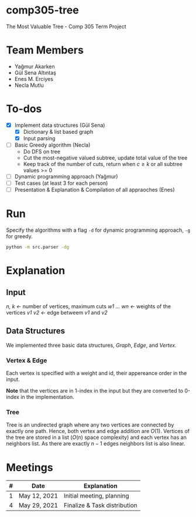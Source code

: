 # comp305-tree
The Most Valuable Tree - Comp 305 Term Project

# Team Members
- Yağmur Akarken
- Gül Sena Altıntaş
- Enes M. Erciyes
- Necla Mutlu

# To-dos
- [x] Implement data structures (Gül Sena)
    - [x] Dictionary & list based graph
    - [x] Input parsing
- [ ] Basic Greedy algorithm (Necla)
    - Do DFS on tree
    - Cut the most-negative valued subtree, update total value of the tree
    - Keep track of the number of cuts, return when $c\geq k$ or all subtree values >= 0
- [ ] Dynamic programming approach (Yağmur)
- [ ] Test cases (at least 3 for each person)
- [ ] Presentation & Explanation & Compilation of all appraoches (Enes)

# Run
Specify the algorithms with a flag `-d` for dynamic programming approach, `-g` for greedy.
```bash
python -m src.parser -dg
```
# Explanation
## Input
*n, k <-* number of vertices, maximum cuts
*w1 ... wn <-* weights of the vertices
*v1 v2 <-* edge betweem *v1* and *v2*

## Data Structures
We implemented three basic data structures, *Graph*, *Edge*, and *Vertex*. 
### Vertex & Edge
Each vertex is specified with a weight and id, their appereance order in the input. 

**Note** that the vertices are in 1-index in the input but they are converted to 0-index in the implementation.

### Tree
Tree is an undirected graph where any two vertices are connected by exactly one path. Hence, both vertex and edge addition are $O(1)$. Vertices of the tree are stored in a list ($O(n)$ space complexity) and each vertex has an neighbors list. As there are exactly $n-1$ edges neighbors list is also linear.

# Meetings
| #  | Date  | Explanation |
| -- | ----  | ----------  |
| 1  |  May 12, 2021 | Initial meeting, planning |
| 4  |  May 29, 2021 | Finalize & Task distribution |